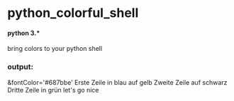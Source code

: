# python_colorful_shell
#### python 3.*
bring colors to your python shell
### output:

&fontColor='#687bbe' Erste Zeile in blau auf gelb
Zweite Zeile auf schwarz
Dritte Zeile in grün
let's go
nice

